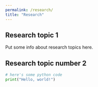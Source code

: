 ```yaml
---
permalink: /research/
title: "Research"
---
```


## Research topic 1


Put some info about research topics here.

## Research topic number 2

```python
# here's some python code
print("Hello, world!")
```